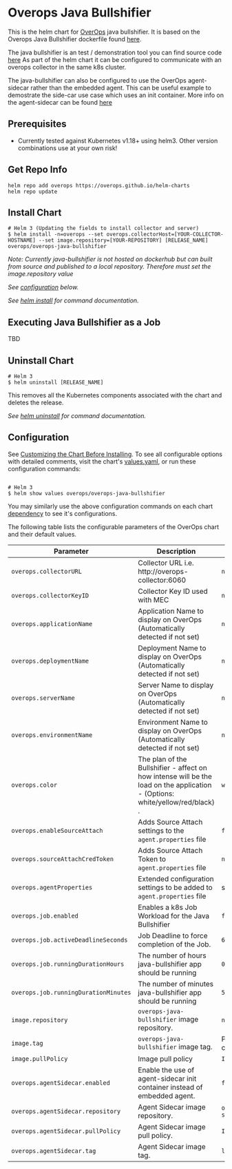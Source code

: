 # Overops Java Bullshifier
This is the helm chart for [OverOps](https://www.overops.com/) java bullshifier. It is based on the Overops Java Bullshifier dockerfile found [here](https://github.com/takipi/java-bullshifier/blob/master/Dockerfile).

The java bullshifier is an test / demonstration tool you can find source code [here](https://github.com/takipi/java-bullshifier) As part of the helm chart it can be configured to
communicate with an overops collector in the same k8s cluster.

The java-bullshifier can also be configured to use the OverOps agent-sidecar rather than the embedded agent. This can be useful example to demostrate the side-car use case which uses an init container. More info on the agent-sidecar can be found [here](https://hub.docker.com/r/overops/agent-sidecar)

## Prerequisites

* Currently tested against Kubernetes v1.18+ using helm3. Other version combinations use at your own risk!

## Get Repo Info
```
helm repo add overops https://overops.github.io/helm-charts
helm repo update
```

## Install Chart
```console
# Helm 3 (Updating the fields to install collector and server)
$ helm install -n=overops --set overops.collectorHost=[YOUR-COLLECTOR-HOSTNAME] --set image.repository=[YOUR-REPOSITORY] [RELEASE_NAME] overops/overops-java-bullshifier
```

_Note: Currently java-bullshifier is not hosted on dockerhub but can built from source and published to a local repository. Therefore must set the image.repository value_

_See [configuration](#configuration) below._

_See [helm install](https://helm.sh/docs/helm/helm_install/) for command documentation._

## Executing Java Bullshifier as a Job
TBD

## Uninstall Chart

```console
# Helm 3
$ helm uninstall [RELEASE_NAME]
```

This removes all the Kubernetes components associated with the chart and deletes the release.

_See [helm uninstall](https://helm.sh/docs/helm/helm_uninstall/) for command documentation._

## Configuration

See [Customizing the Chart Before Installing](https://helm.sh/docs/intro/using_helm/#customizing-the-chart-before-installing). To see all configurable options with detailed comments, visit the chart's [values.yaml](./values.yaml), or run these configuration commands:

```console

# Helm 3
$ helm show values overops/overops-java-bullshifier
```

You may similarly use the above configuration commands on each chart [dependency](#dependencies) to see it's configurations.

The following table lists the configurable parameters of the OverOps chart and their default values.

| Parameter                                    | Description                                                                                  | Default                           |
| -------------------------------------------- | -------------------------------------------------------------------------------------------- | ----------------------------------|
| `overops.collectorURL`                       | Collector URL i.e. http://overops-collector:6060                                             | `nil`                             |
| `overops.collectorKeyID`                     | Collector Key ID used with MEC                                                               | `nil`                             |
| `overops.applicationName`                    | Application Name to display on OverOps (Automatically detected if not set)                   | `nil`                             |
| `overops.deploymentName`                     | Deployment Name to display on OverOps (Automatically detected if not set)                    | `nil`                             |
| `overops.serverName`                         | Server Name to display on OverOps (Automatically detected if not set)                        | `nil`                             |
| `overops.environmentName`                    | Environment Name to display on OverOps (Automatically detected if not set)                   | `nil`                             |
| `overops.color`                              | The plan of the Bullshifier - affect on how intense will be the load on the application - (Options: white/yellow/red/black) .    | `white`                              |
| `overops.enableSourceAttach`                 | Adds Source Attach settings to the `agent.properties` file                                   | `false`                           |
| `overops.sourceAttachCredToken`              | Adds Source Attach Token to  `agent.properties` file                                         | `nil`                             |
| `overops.agentProperties`                    | Extended configuration settings to be added to `agent.properties` file                       | see [values](values.yaml)         |
| `overops.job.enabled`                        | Enables a k8s Job Workload for the Java Bullshifier                                          | `false`                           |
| `overops.job.activeDeadlineSeconds`          | Job Deadline to force completion of the Job.                                                 | `600`                             |
| `overops.job.runningDurationHours`           | The number of hours java-bullshifier app should be running                                   | `0`                               |
| `overops.job.runningDurationMinutes`         | The number of minutes java-bullshifier app should be running                                 | `5`                               |
| `image.repository`                           | `overops-java-bullshifier` image repository.                                                 | `nil`                             |
| `image.tag`                                  | `overops-java-bullshifier` image tag.                                                        |  Pulled from chart.yaml           |
| `image.pullPolicy`                           | Image pull policy                                                                            | `IfNotPresent`                    |
| `overops.agentSidecar.enabled`               | Enable the use of agent-sidecar init container instead of embedded agent.                    | `false`                           |
| `overops.agentSidecar.repository`            | Agent Sidecar image repository.                                                              | `overops/agent-sidecar`           |
| `overops.agentSidecar.pullPolicy`            | Agent Sidecar image pull policy.                                                             | `IfNotPresent`                    |
| `overops.agentSidecar.tag`                   | Agent Sidecar image tag.                                                                     | `latest`                          |
